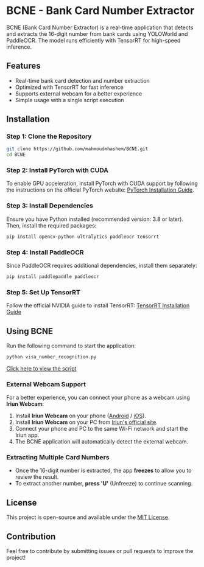 # BCNE - Bank Card Number Extractor

BCNE (Bank Card Number Extractor) is a real-time application that detects and extracts the 16-digit number from bank cards using YOLOWorld and PaddleOCR. The model runs efficiently with TensorRT for high-speed inference.

## Features
- Real-time bank card detection and number extraction
- Optimized with TensorRT for fast inference
- Supports external webcam for a better experience
- Simple usage with a single script execution

## Installation

### Step 1: Clone the Repository
```bash
git clone https://github.com/mahmoudmhashem/BCNE.git
cd BCNE
```

### Step 2: Install PyTorch with CUDA
To enable GPU acceleration, install PyTorch with CUDA support by following the instructions on the official PyTorch website: [PyTorch Installation Guide](https://pytorch.org/get-started/locally/).

### Step 3: Install Dependencies
Ensure you have Python installed (recommended version: 3.8 or later). Then, install the required packages:
```bash
pip install opencv-python ultralytics paddleocr tensorrt
```

### Step 4: Install PaddleOCR
Since PaddleOCR requires additional dependencies, install them separately:
```bash
pip install paddlepaddle paddleocr
```

### Step 5: Set Up TensorRT
Follow the official NVIDIA guide to install TensorRT: [TensorRT Installation Guide](https://docs.nvidia.com/deeplearning/tensorrt/install-guide/index.html)

## Using BCNE
Run the following command to start the application:
```bash
python visa_number_recognition.py
```

[Click here to view the script](https://github.com/mahmoudmhashem/BCNE/blob/main/visa_number_recognition.py)

### External Webcam Support
For a better experience, you can connect your phone as a webcam using **Iriun Webcam**:
1. Install **Iriun Webcam** on your phone ([Android](https://play.google.com/store/apps/details?id=com.jacksoftw.webcam) / [iOS](https://apps.apple.com/app/iriun-webcam/id1505650022)).
2. Install **Iriun Webcam** on your PC from [Iriun's official site](https://iriun.com/).
3. Connect your phone and PC to the same Wi-Fi network and start the Iriun app.
4. The BCNE application will automatically detect the external webcam.

### Extracting Multiple Card Numbers
- Once the 16-digit number is extracted, the app **freezes** to allow you to review the result.
- To extract another number, **press 'U'** (Unfreeze) to continue scanning.

## License
This project is open-source and available under the [MIT License](LICENSE).

## Contribution
Feel free to contribute by submitting issues or pull requests to improve the project!


